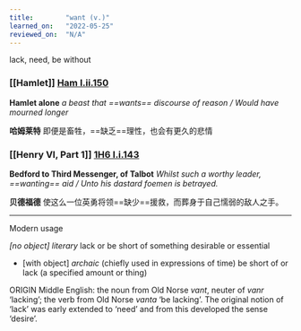 ```yaml
---
title:        "want (v.)"
learned_on:   "2022-05-25"
reviewed_on:  "N/A"
---
```


lack, need, be without

### [[Hamlet]] [Ham I.ii.150](https://www.shakespeareswords.com/Public/Play.aspx?Act=1&Scene=2&WorkId=2#115266) 

**Hamlet alone** *a beast that ==wants== discourse of reason / Would have mourned longer*

**哈姆莱特** 即便是畜牲，==缺乏==理性，也会有更久的悲情

### [[Henry VI, Part 1]] [1H6 I.i.143](https://www.shakespeareswords.com/Public/Play.aspx?Act=1&Scene=1&WorkId=25#201045) 

**Bedford to Third Messenger, of Talbot** *Whilst such a worthy leader, ==wanting== aid / Unto his dastard foemen is betrayed.*

**贝德福德** 使这么一位英勇将领==缺少==援救，而葬身于自己懦弱的敌人之手。

------

Modern usage

*\[no object\]* *literary* lack or be short of something desirable or essential

- \[with object\] *archaic* (chiefly used in expressions of time) be short of or lack (a specified amount or thing)

ORIGIN Middle English: the noun from Old Norse *vant*, neuter of *vanr* ‘lacking’; the verb from Old Norse *vanta* ‘be lacking’. The original notion of ‘lack’ was early extended to ‘need’ and from this developed the sense ‘desire’.
